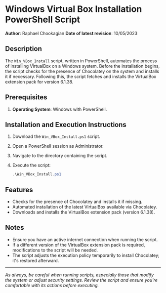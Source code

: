 # Windows Virtual Box Installation PowerShell Script

**Author**: Raphael Chookagian
**Date of latest revision**: 10/05/2023

## Description

The `Win_VBox_Install` script, written in PowerShell, automates the process of installing VirtualBox on a Windows system. Before the installation begins, the script checks for the presence of Chocolatey on the system and installs it if necessary. Following this, the script fetches and installs the VirtualBox extension pack for version 6.1.38.

## Prerequisites

1. **Operating System**: Windows with PowerShell.

## Installation and Execution Instructions

1. Download the `Win_VBox_Install.ps1` script.
2. Open a PowerShell session as Administrator.
3. Navigate to the directory containing the script.
4. Execute the script:

   ```powershell
   .\Win_VBox_Install.ps1
   ```

## Features

- Checks for the presence of Chocolatey and installs it if missing.
- Automated installation of the latest VirtualBox available via Chocolatey.
- Downloads and installs the VirtualBox extension pack (version 6.1.38).

## Notes

- Ensure you have an active internet connection when running the script.
- If a different version of the VirtualBox extension pack is required, modifications to the script will be needed.
- The script adjusts the execution policy temporarily to install Chocolatey; it's restored afterward.

---

*As always, be careful when running scripts, especially those that modify the system or adjust security settings. Review the script and ensure you're comfortable with its actions before executing.*

